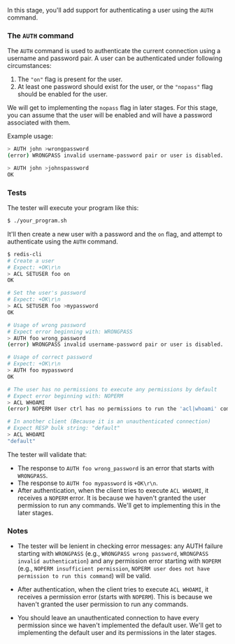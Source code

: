 In this stage, you'll add support for authenticating a user using the `AUTH` command.

### The `AUTH` command

The `AUTH` command is used to authenticate the current connection using a username and password pair. A user can be authenticated under following circumstances:

1. The `"on"` flag is present for the user.
2. At least one password should exist for the user, or the `"nopass"` flag should be enabled for the user.

We will get to implementing the `nopass` flag in later stages. For this stage, you can assume that the user will be enabled and will have a password associated with them.

Example usage:

```bash
> AUTH john >wrongpassword
(error) WRONGPASS invalid username-password pair or user is disabled.

> AUTH john >johnspassword
OK
```

### Tests

The tester will execute your program like this:

```bash
$ ./your_program.sh
```

It'll then create a new user with a password and the `on` flag, and attempt to authenticate using the `AUTH` command.

```bash
$ redis-cli
# Create a user
# Expect: +OK\r\n
> ACL SETUSER foo on
OK

# Set the user's password
# Expect: +OK\r\n
> ACL SETUSER foo >mypassword
OK

# Usage of wrong password
# Expect error beginning with: WRONGPASS
> AUTH foo wrong_password
(error) WRONGPASS invalid username-password pair or user is disabled.

# Usage of correct password
# Expect: +OK\r\n
> AUTH foo mypassword
OK

# The user has no permissions to execute any permissions by default
# Expect error beginning with: NOPERM
> ACL WHOAMI
(error) NOPERM User ctrl has no permissions to run the 'acl|whoami' command

# In another client (Because it is an unauthenticated connection)
# Expect RESP bulk string: "default" 
> ACL WHOAMI
"default"
```

The tester will validate that:
- The response to `AUTH foo wrong_password` is an error that starts with `WRONGPASS`.
- The response to `AUTH foo mypassword` is `+OK\r\n`.
- After authentication, when the client tries to execute `ACL WHOAMI`, it receives a `NOPERM` error. It is because we haven't granted the user permission to run any commands. We'll get to implementing this in the later stages.

### Notes

- The tester will be lenient in checking error messages: any AUTH failure starting with `WRONGPASS` (e.g., `WRONGPASS wrong password`, `WRONGPASS invalid authentication`) and any permission error starting with `NOPERM` (e.g., `NOPERM insufficient permission`, `NOPERM user does not have permission to run this command`) will be valid.

- After authentication, when the client tries to execute `ACL WHOAMI`, it receives a permission error (starts with `NOPERM`). This is because we haven't granted the user permission to run any commands.

- You should leave an unauthenticated connection to have every permission since we haven't implemented the default user. We'll get to implementing the default user and its permissions in the later stages.